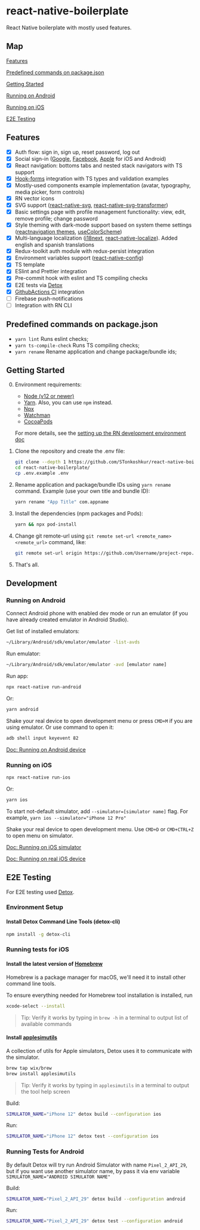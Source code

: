 # react-native-boilerplate

React Native boilerplate with mostly used features.

## Map

[Features](#features)

[Predefined commands on package.json](#predefined-commands-on-packagejson)

[Getting Started](#getting-started)

[Running on Android](#running-on-android)

[Running on iOS](#running-on-ios)

[E2E Testing](#e2e-testing)

## Features

- [x] Auth flow: sign in, sign up, reset password, log out
- [x] Social sign-in ([Google](https://github.com/react-native-google-signin/google-signin), [Facebook](https://github.com/facebook/react-native-fbsdk), [Apple](https://github.com/invertase/react-native-apple-authentication) for iOS and Android)
- [x] React navigation: bottoms tabs and nested stack navigators with TS support
- [x] [Hook-forms](https://react-hook-form.com/) integration with TS types and validation examples
- [x] Mostly-used components example implementation (avatar, typography, media picker, form controls)
- [x] RN vector icons
- [x] SVG support ([react-native-svg](https://github.com/react-native-svg/react-native-svg), [react-native-svg-transformer](https://github.com/kristerkari/react-native-svg-transformer))
- [x] Basic settings page with profile management functionality: view, edit, remove profile; change password
- [x] Style theming with dark-mode support based on system theme settings ([reactnavigation themes](https://reactnavigation.org/docs/themes), [useColorScheme](https://reactnative.dev/docs/usecolorscheme))
- [x] Multi-language localization ([i18next](https://www.i18next.com), [react-native-localize](https://github.com/zoontek/react-native-localize)). Added english and spanish translations
- [x] Redux-toolkit auth module with redux-persist integration
- [x] Environment variables support ([react-native-config](https://github.com/luggit/react-native-config))
- [x] TS template
- [x] ESlint and Prettier integration
- [x] Pre-commit hook with eslint and TS compiling checks
- [x] E2E tests via [Detox](https://github.com/wix/Detox)
- [x] [GithubActions CI](https://github.com/features/actions) integration
- [ ] Firebase push-notifications
- [ ] Integration with RN CLI

## Predefined commands on package.json

- `yarn lint` Runs eslint checks;
- `yarn ts-compile-check` Runs TS compiling checks;
- `yarn rename` Rename application and change package/bundle ids;

## Getting Started

0. Environment requirements:

   - [Node (v12 or newer)](https://nodejs.org/en/)
   - [Yarn](https://yarnpkg.com/). Also, you can use `npm` instead.
   - [Npx](https://nodejs.dev/learn/the-npx-nodejs-package-runner)
   - [Watchman](https://facebook.github.io/watchman/)
   - [CocoaPods](https://cocoapods.org/)

   For more details, see the [setting up the RN development environment doc](https://reactnative.dev/docs/environment-setup)

1. Clone the repository and create the .env file:

   ```bash
   git clone --depth 1 https://github.com/STonkoshkur/react-native-boilerplate.git
   cd react-native-boilerplate/
   cp .env.example .env
   ```

2. Rename application and package/bundle IDs using `yarn rename` command. Example (use your own title and bundle ID):

   ```bash
   yarn rename "App Title" com.appname
   ```

3. Install the dependencies (npm packages and Pods):

   ```bash
   yarn && npx pod-install
   ```

4. Change git remote-url using `git remote set-url <remote_name> <remote_url>` command, like:

   ```bash
   git remote set-url origin https://github.com/Username/project-repo.git
   ```

5. That's all.

## Development

### Running on Android

Connect Android phone with enabled dev mode or run an emulator (if you have already created emulator in Android Studio).

Get list of installed emulators:

```bash
~/Library/Android/sdk/emulator/emulator -list-avds
```

Run emulator:

```bash
~/Library/Android/sdk/emulator/emulator -avd [emulator name]
```

Run app:

```bash
npx react-native run-android
```

Or:

```bash
yarn android
```

Shake your real device to open development menu or press `CMD+M` if you are using emulator. Or use command to open it:

```bash
adb shell input keyevent 82
```

[Doc: Running on Android device](https://reactnative.dev/docs/running-on-device#1-enable-debugging-over-usb)

### Running on iOS

```bash
npx react-native run-ios
```

Or:

```bash
yarn ios
```

To start not-default simulator, add `--simulator=[simulator name]` flag. For example, `yarn ios --simulator="iPhone 12 Pro"`

Shake your real device to open development menu. Use `CMD+D` or `CMD+CTRL+Z` to open menu on simulator.

[Doc: Running on iOS simulator](https://reactnative.dev/docs/running-on-simulator-ios)

[Doc: Running on real iOS device](https://reactnative.dev/docs/running-on-device#1-plug-in-your-device-via-usb)

## E2E Testing

For E2E testing used [Detox](https://github.com/wix/Detox).

### Environment Setup

#### Install Detox Command Line Tools (detox-cli)

```sh
npm install -g detox-cli
```

### Running tests for iOS

#### Install the latest version of [Homebrew](http://brew.sh)

Homebrew is a package manager for macOS, we'll need it to install other command line tools.

To ensure everything needed for Homebrew tool installation is installed, run

```sh
xcode-select --install
```

> Tip: Verify it works by typing in `brew -h` in a terminal to output list of available commands

#### Install [applesimutils](https://github.com/wix/AppleSimulatorUtils)

A collection of utils for Apple simulators, Detox uses it to communicate with the simulator.

```sh
brew tap wix/brew
brew install applesimutils
```

> Tip: Verify it works by typing in `applesimutils` in a terminal to output the tool help screen

Build:

```bash
SIMULATOR_NAME="iPhone 12" detox build --configuration ios
```

Run:

```bash
SIMULATOR_NAME="iPhone 12" detox test --configuration ios
```

### Running Tests for Android

By default Detox will try run Android Simulator with name `Pixel_2_API_29`, but if you want use another simulator name, by pass it via env variable `SIMULATOR_NAME="ANDROID SIMULATOR NAME"`

Build:

```bash
SIMULATOR_NAME="Pixel_2_API_29" detox build --configuration android
```

Run:

```bash
SIMULATOR_NAME="Pixel_2_API_29" detox test --configuration android
```
